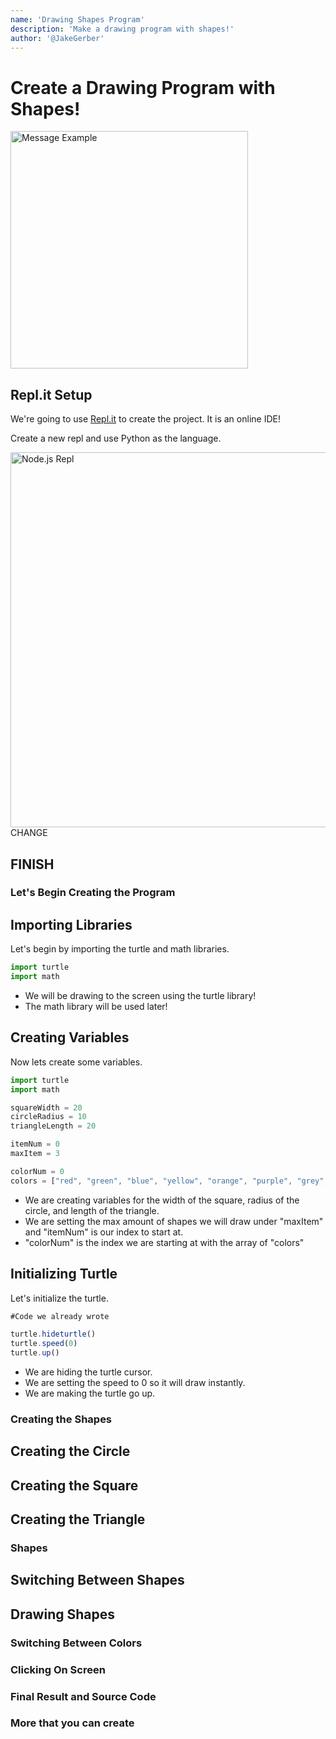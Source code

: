 ```yaml
---
name: 'Drawing Shapes Program'
description: 'Make a drawing program with shapes!'
author: '@JakeGerber'
---
```


# Create a Drawing Program with Shapes!

<img src="https://cloud-bj4vorj8t.vercel.app/examplebot.png" width="380" alt="Message Example">

## Repl.it Setup

We're going to use [Repl.it](https://repl.it/~) to create the project. It is an online IDE!

Create a new repl and use Python as the language.

<img src="https://cloud-otu0relhe.vercel.app/0screenshot__1383_.png" width="600" alt="Node.js Repl"> CHANGE
## FINISH

### Let's Begin Creating the Program


## Importing Libraries
Let's begin by importing the turtle and math libraries.

```js
import turtle
import math
```

- We will be drawing to the screen using the turtle library!
- The math library will be used later!

## Creating Variables
Now lets create some variables.
```js
import turtle
import math

squareWidth = 20
circleRadius = 10
triangleLength = 20

itemNum = 0
maxItem = 3

colorNum = 0 
colors = ["red", "green", "blue", "yellow", "orange", "purple", "grey", "black"]
```

- We are creating variables for the width of the square, radius of the circle, and length of the triangle.
- We are setting the max amount of shapes we will draw under "maxItem" and "itemNum" is our index to start at.
- "colorNum" is the index we are starting at with the array of "colors"

## Initializing Turtle
Let's initialize the turtle.
```js
#Code we already wrote

turtle.hideturtle()
turtle.speed(0)
turtle.up()
```
- We are hiding the turtle cursor.
- We are setting the speed to 0 so it will draw instantly.
- We are making the turtle go up.

### Creating the Shapes

## Creating the Circle

## Creating the Square

## Creating the Triangle


### Shapes

## Switching Between Shapes

## Drawing Shapes


### Switching Between Colors

### Clicking On Screen

### Final Result and Source Code

### More that you can create
